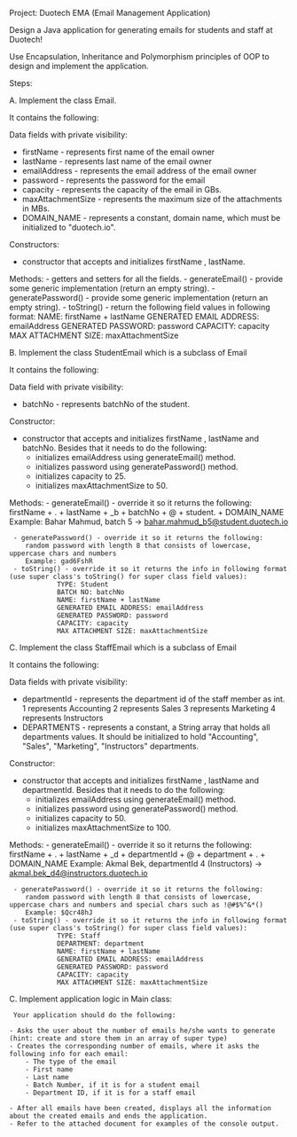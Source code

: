 Project: Duotech EMA (Email Management Application)

Design a Java application for generating emails for students and staff at Duotech!

Use Encapsulation, Inheritance and Polymorphism principles of OOP to design and implement the application.


Steps:

A. Implement the class Email.

It contains the following:
  
   Data fields with private visibility: 
   - firstName - represents first name of the email owner
   - lastName - represents last name of the email owner
   - emailAddress - represents the email address of the email owner
   - password  - represents the password for the email 
   - capacity - represents the capacity of the email in GBs.
   - maxAttachmentSize - represents the maximum size of the attachments in MBs.
   - DOMAIN_NAME - represents a constant, domain name, which must be initialized to "duotech.io".
  
   

   Constructors: 
   - constructor that accepts and initializes firstName , lastName.
  
   Methods:
     - getters and setters for all the fields.
     - generateEmail() - provide some generic implementation (return an empty string). 
     - generatePassword() - provide some generic implementation (return an empty string). 
     - toString() - return the following field values in following format:
                NAME: firstName + lastName
                GENERATED EMAIL ADDRESS: emailAddress 
                GENERATED PASSWORD: password 
                CAPACITY: capacity 
                MAX ATTACHMENT SIZE: maxAttachmentSize 

B. Implement the class StudentEmail which is a subclass of Email

It contains the following:
  
   Data field with private visibility: 
   - batchNo - represents batchNo of the student.
  
   Constructor: 
   - constructor that accepts and initializes firstName , lastName and batchNo.
        Besides that it needs to do the following:
      - initializes emailAddress using generateEmail() method.
      - initializes password using generatePassword() method.
      - initializes capacity to 25.
      - initializes maxAttachmentSize to 50.

  
   Methods:
     - generateEmail() - override it so it returns the following:
       firstName + . + lastName + _b + batchNo + @ + student. + DOMAIN_NAME
       Example: Bahar Mahmud, batch 5 -> bahar.mahmud_b5@student.duotech.io

     - generatePassword() - override it so it returns the following:
        random password with length 8 that consists of lowercase, uppercase chars and numbers
        Example: gad6FshR
     - toString() - override it so it returns the info in following format (use super class's toString() for super class field values):
                TYPE: Student
                BATCH NO: batchNo
                NAME: firstName + lastName
                GENERATED EMAIL ADDRESS: emailAddress 
                GENERATED PASSWORD: password 
                CAPACITY: capacity 
                MAX ATTACHMENT SIZE: maxAttachmentSize 


C. Implement the class StaffEmail which is a subclass of Email

It contains the following:
  
   Data fields with private visibility: 
   - departmentId - represents the department id of the staff member as int.
                    1 represents Accounting
                    2 represents Sales
                    3 represents Marketing
                    4 represents Instructors
   - DEPARTMENTS - represents a constant, a String array that holds all departments values. 
                   It should be initialized to hold "Accounting", "Sales", "Marketing", "Instructors" departments.
  
   Constructor: 
   - constructor that accepts and initializes firstName , lastName and departmentId.
        Besides that it needs to do the following:
      - initializes emailAddress using generateEmail() method.
      - initializes password using generatePassword() method.
      - initializes capacity to 50.
      - initializes maxAttachmentSize to 100.

  
   Methods:
     - generateEmail() - override it so it returns the following:
       firstName + . + lastName + _d + departmentId + @ + department + . + DOMAIN_NAME
       Example: Akmal Bek, departmentId 4 (Instructors) -> akmal.bek_d4@instructors.duotech.io

     - generatePassword() - override it so it returns the following:
        random password with length 8 that consists of lowercase, uppercase chars and numbers and special chars such as !@#$%^&*()
        Example: $Qcr48hJ
     - toString() - override it so it returns the info in following format (use super class's toString() for super class field values):
                TYPE: Staff
                DEPARTMENT: department
                NAME: firstName + lastName
                GENERATED EMAIL ADDRESS: emailAddress 
                GENERATED PASSWORD: password 
                CAPACITY: capacity 
                MAX ATTACHMENT SIZE: maxAttachmentSize 



C. Implement application logic in Main class:
     
     Your application should do the following:

    - Asks the user about the number of emails he/she wants to generate (hint: create and store them in an array of super type)
    - Creates the corresponding number of emails, where it asks the following info for each email:
        - The type of the email
        - First name
        - Last name
        - Batch Number, if it is for a student email
        - Department ID, if it is for a staff email

    - After all emails have been created, displays all the information about the created emails and ends the application.
    - Refer to the attached document for examples of the console output.